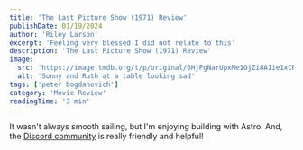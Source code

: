 ```yaml
---
title: 'The Last Picture Show (1971) Review'
publishDate: 01/19/2024
author: 'Riley Larson'
excerpt: 'Feeling very blessed I did not relate to this'
description: 'The Last Picture Show (1971) Review'
image:
  src: 'https://image.tmdb.org/t/p/original/6HjPgNarUpxMe1OjZi8A1ie1xCR.jpg'
  alt: 'Sonny and Ruth at a table looking sad'
tags: ['peter bogdanovich']
category: 'Movie Review'
readingTime: '3 min'
---
```


It wasn't always smooth sailing, but I'm enjoying building with Astro. And, the [Discord community](https://astro.build/chat) is really friendly and helpful!
